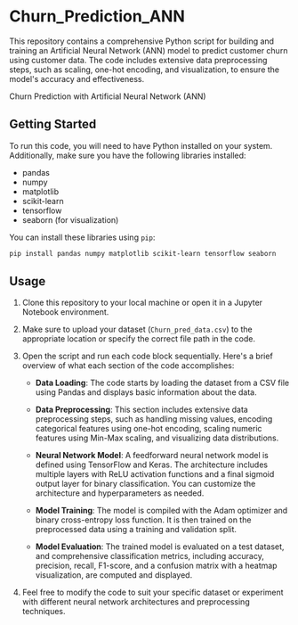 # Churn_Prediction_ANN
This repository contains a comprehensive Python script for building and training an Artificial Neural Network (ANN) model to predict customer churn using customer data. The code includes extensive data preprocessing steps, such as scaling, one-hot encoding, and visualization, to ensure the model's accuracy and effectiveness.

Churn Prediction with Artificial Neural Network (ANN)

## Getting Started

To run this code, you will need to have Python installed on your system. Additionally, make sure you have the following libraries installed:

- pandas
- numpy
- matplotlib
- scikit-learn
- tensorflow
- seaborn (for visualization)

You can install these libraries using `pip`:

```bash
pip install pandas numpy matplotlib scikit-learn tensorflow seaborn
```

## Usage

1. Clone this repository to your local machine or open it in a Jupyter Notebook environment.

2. Make sure to upload your dataset (`Churn_pred_data.csv`) to the appropriate location or specify the correct file path in the code.

3. Open the script and run each code block sequentially. Here's a brief overview of what each section of the code accomplishes:

   - **Data Loading**: The code starts by loading the dataset from a CSV file using Pandas and displays basic information about the data.

   - **Data Preprocessing**: This section includes extensive data preprocessing steps, such as handling missing values, encoding categorical features using one-hot encoding, scaling numeric features using Min-Max scaling, and visualizing data distributions.

   - **Neural Network Model**: A feedforward neural network model is defined using TensorFlow and Keras. The architecture includes multiple layers with ReLU activation functions and a final sigmoid output layer for binary classification. You can customize the architecture and hyperparameters as needed.

   - **Model Training**: The model is compiled with the Adam optimizer and binary cross-entropy loss function. It is then trained on the preprocessed data using a training and validation split.

   - **Model Evaluation**: The trained model is evaluated on a test dataset, and comprehensive classification metrics, including accuracy, precision, recall, F1-score, and a confusion matrix with a heatmap visualization, are computed and displayed.

4. Feel free to modify the code to suit your specific dataset or experiment with different neural network architectures and preprocessing techniques.


